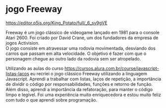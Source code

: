# jogo Freeway
https://editor.p5js.org/King_Potato/full/_6_sy9gVE

Freeway é um jogo clássico de videogame lançado em 1981 para o console Atari 2600. Foi criado por David Crane, um dos fundadores da empresa de jogos Activision. <br>
O jogo consiste em atravessar uma rodovia movimentada, desviando dos carros que passam em alta velocidade. O objetivo é fazer com que o personagem chegue ao outro lado da rodovia sem ser atropelado.

Utilizando as aulas do curso https://cursos.alura.com.br/course/javascript-listas-lacos eu recriei o jogo clássico Freeway utilizando a linguagem Javascript. Aprendi a trabalhar com listas, laços de repetição, a importância de dividir o código por responsabilidades, funções e retorno de função. Além disso, aprendi a importância da refatoração, para manter o código limpo e legível. Foi uma experiência muito enriquecedora e estou muito feliz com tudo o que aprendi sobre programação.
